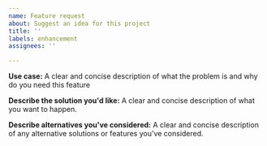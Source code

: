 ```yaml
---
name: Feature request
about: Suggest an idea for this project
title: ''
labels: enhancement
assignees: ''

---
```


**Use case:**
A clear and concise description of what the problem is and why do you need this feature

**Describe the solution you'd like:**
A clear and concise description of what you want to happen.

**Describe alternatives you've considered:**
A clear and concise description of any alternative solutions or features you've considered.
